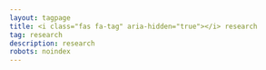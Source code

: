 ```yaml
---
layout: tagpage
title: <i class="fas fa-tag" aria-hidden="true"></i> research
tag: research
description: research
robots: noindex
---
```

